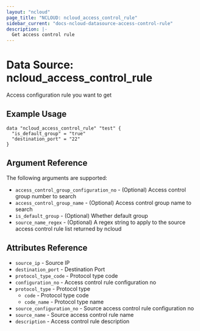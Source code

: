 ```yaml
---
layout: "ncloud"
page_title: "NCLOUD: ncloud_access_control_rule"
sidebar_current: "docs-ncloud-datasource-access-control-rule"
description: |-
  Get access control rule
---
```


# Data Source: ncloud_access_control_rule

Access configuration rule you want to get

## Example Usage

```hcl
data "ncloud_access_control_rule" "test" {
  "is_default_group" = "true"
  "destination_port" = "22"
}
```

## Argument Reference

The following arguments are supported:

* `access_control_group_configuration_no` - (Optional) Access control group number to search
* `access_control_group_name` - (Optional) Access control group name to search
* `is_default_group` - (Optional) Whether default group
* `source_name_regex` - (Optional) A regex string to apply to the source access control rule list returned by ncloud

## Attributes Reference

* `source_ip` - Source IP
* `destination_port` - Destination Port
* `protocol_type_code` - Protocol type code
* `configuration_no` - Access control rule configuration no
* `protocol_type` - Protocol type
    * `code` - Protocol type code
    * `code_name` - Protocol type name
* `source_configuration_no` - Source access control rule configuration no
* `source_name` - Source access control rule name
* `description` - Access control rule description
